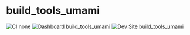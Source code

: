 # build_tools_umami

![CI none](https://img.shields.io/badge/ci-none-orange.svg)
[![Dashboard build_tools_umami](https://img.shields.io/badge/dashboard-build_tools_umami-yellow.svg)](https://dashboard.pantheon.io/sites/37e7797d-c869-44b3-9c48-6d4cf5a85b40#dev/code)
[![Dev Site build_tools_umami](https://img.shields.io/badge/site-build_tools_umami-blue.svg)](http://dev-build_tools_umami.pantheonsite.io/)